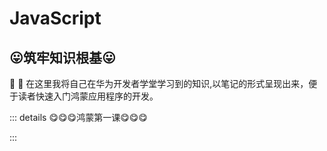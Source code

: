 # JavaScript



## 😛筑牢知识根基😛

:tada: :100: 在这里我将自己在华为开发者学堂学习到的知识,以笔记的形式呈现出来，便于读者快速入门鸿蒙应用程序的开发。


::: details 😋😋😋鸿蒙第一课😋😋😋


:::

